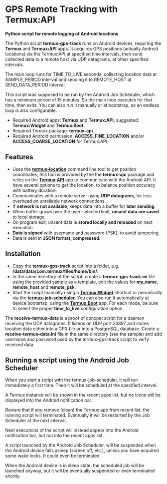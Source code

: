 # GPS Remote Tracking with Termux:API

**Python script for remote logging of Android locations**

The Python script **termux-gps-track** runs on Android devices, 
requiring the **Termux** and **Termux:API** apps. It acquires 
GPS positions (actually Android locations) via the Termux:API at 
specified time intervals, then send collected data to a remote 
host via UDP datagrams, at other specified intervals.
    
The main loop runs for TIME_TO_LIVE seconds, collecting location
data at SAMPLE_PERIOD interval and sending it to REMOTE_HOST at
SEND_DATA_PERIOD interval.

This script was supposed to be run by the Android Job Scheduler, 
which has a minimum period of 15 minutes. So the main loop 
executes for that time, then exits. You can also run it manually 
or at bootstrap, so an endless loop is also configurable.

* Required Android apps: **Termux** and **Termux:API**, 
suggested: **Termux:Widget** and **Termux:Boot**.
* Required Termux package: **termux-api**.
* Required Android permission: **ACCESS_FINE_LOCATION** and/or
**ACCESS_COARSE_LOCATION** for Termux:API.

## Features

* Uses the 
**[termux-location](https://wiki.termux.com/wiki/Termux-location)** 
command line tool to get position coordinates; this tool is 
provided by the the **termux-api** package and relies on the 
**[Termux:API](https://wiki.termux.com/wiki/Termux:API)** app to 
communicate with the Android API. It have several options to get 
the location, to balance position accuracy with battery 
duration.
* Communicates with a remote server using **UDP datagrams**, for 
less overhead on unreliable network connections.
* If **network is not available**, keeps data into a buffer for 
**later sending**.
* When buffer grows over the user-selected limit, **unsent data 
are saved** to local storage.
* On program exit, unsent data is **stored locally and 
reloaded** on next execution.
* **Data is signed** with username and password (PSK), to avoid 
tampering.
* Data is sent in **JSON format, compressed**.

## Installation

* Copy the **termux-gps-track** script into a folder, e.g.
**/data/data/com.termux/files/home/bin/**.
* In the same directory of the script, create a 
**termux-gps-track.ini** file using the provided sample as a 
template, edit the values for **my_name**, **remote_host** and 
**remote_psk**.
* Start the script manually using a 
**[Termux:Widget](https://wiki.termux.com/wiki/Termux:Widget)** 
shortcut or periodically via the 
**[termux-job-scheduler](https://wiki.termux.com/wiki/Termux-job-scheduler)**. 
You can also run it automatically at device bootsrtap, using the 
**[Termux:Boot](https://wiki.termux.com/wiki/Termux:Boot)** app. 
For each mode, be sure to select the proper **time_to_live** 
configuration option.

The **receive-termux-data** is a proof of concpet script for a
daemon receiving the UDP datagrams. It listens on UDP port 33897
and stores location data either into a GPX file or into
a PostgreSQL database. Create a **receive-termux-data.ini** file
in the same directory (see the sample) and add username and password
used by the termux-gps-track script to verfy received data.

## Running a script using the Android Job Scheduler

When you start a script with the termux-job-scheduler, it will 
run immediately a first time. Then it will be scheduled at the 
specified interval.

A Termux instance will be shown in the recent apps list, but no 
icons will be displayed into the Android notification bar.

Beware that if you remove (clean) the Termux app from recent 
list, the running script will terminated. Eventually it will be 
restarted by the Job Scheduler at the next interval.

Next executions of the script will instead appear into the
Android notification bar, but not into the recent apps list.

A script launched by the Android Job Scheduler, will be 
suspended when the Android device falls asleep (screen off, 
etc.), unless you have acquired some wake locks. It could even 
be terminated.

When the Android device is in sleep state, the scheduled
job will be launched anyway, but it will be eventually
suspended or even terminated shortly. 
